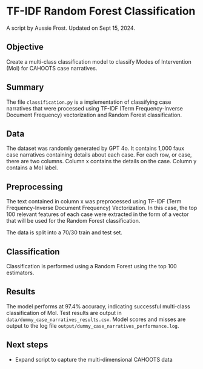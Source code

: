 # TF-IDF Random Forest Classification
A script by Aussie Frost. Updated on Sept 15, 2024.

## Objective
Create a multi-class classification model to classify Modes of Intervention (MoI) for CAHOOTS case narratives.

## Summary
The file `classification.py` is a implementation of classifying case narratives that were processed using TF-IDF (Term Frequency-Inverse Document Frequency) vectorization and Random Forest classification. 

## Data
The dataset was randomly generated by GPT 4o. It contains 1,000 faux case narratives containing details about each case. For each row, or case, there are two columns. Column x contains the details on the case. Column y contains a MoI label.

## Preprocessing
The text contained in column x was preprocessed using TF-IDF (Term Frequency-Inverse Document Frequency) Vectorization. In this case, the top 100 relevant features of each case were extracted in the form of a vector that will be used for the Random Forest classification.

The data is split into a 70/30 train and test set.

## Classification
Classification is performed using a Random Forest using the top 100 estimators.

## Results
The model performs at 97.4% accuracy, indicating successful multi-class classification of MoI. Test results are output in `data/dummy_case_narratives_results.csv`. Model scores and misses are output to the log file `output/dummy_case_narratives_performance.log`.

## Next steps
- Expand script to capture the multi-dimensional CAHOOTS data